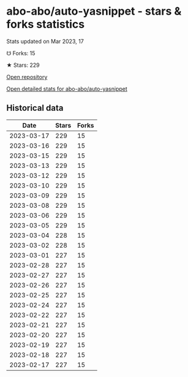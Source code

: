 # abo-abo/auto-yasnippet - stars & forks statistics

Stats updated on Mar 2023, 17

☋ Forks: 15

★ Stars: 229

[Open repository](https://github.com/abo-abo/auto-yasnippet)

[Open detailed stats for abo-abo/auto-yasnippet](https://reviewgithub.com/rep/abo-abo/auto-yasnippet)

## Historical data
| Date | Stars | Forks |
|------|-------|-------|
| 2023-03-17 | 229 | 15 | 
| 2023-03-16 | 229 | 15 | 
| 2023-03-15 | 229 | 15 | 
| 2023-03-13 | 229 | 15 | 
| 2023-03-12 | 229 | 15 | 
| 2023-03-10 | 229 | 15 | 
| 2023-03-09 | 229 | 15 | 
| 2023-03-08 | 229 | 15 | 
| 2023-03-06 | 229 | 15 | 
| 2023-03-05 | 229 | 15 | 
| 2023-03-04 | 228 | 15 | 
| 2023-03-02 | 228 | 15 | 
| 2023-03-01 | 227 | 15 | 
| 2023-02-28 | 227 | 15 | 
| 2023-02-27 | 227 | 15 | 
| 2023-02-26 | 227 | 15 | 
| 2023-02-25 | 227 | 15 | 
| 2023-02-24 | 227 | 15 | 
| 2023-02-22 | 227 | 15 | 
| 2023-02-21 | 227 | 15 | 
| 2023-02-20 | 227 | 15 | 
| 2023-02-19 | 227 | 15 | 
| 2023-02-18 | 227 | 15 | 
| 2023-02-17 | 227 | 15 | 

